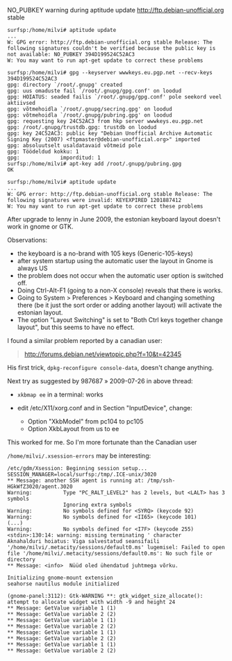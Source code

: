 NO\_PUBKEY warning during aptitude update http://ftp.debian-unofficial.org stable

```
surfsp:/home/milvi# aptitude update
...
W: GPG error: http://ftp.debian-unofficial.org stable Release: The following signatures couldn't be verified because the public key is not available: NO_PUBKEY 394D199524C52AC3
W: You may want to run apt-get update to correct these problems
```

```
surfsp:/home/milvi# gpg --keyserver wwwkeys.eu.pgp.net --recv-keys 394D199524C52AC3
gpg: directory `/root/.gnupg' created
gpg: uus omaduste fail `/root/.gnupg/gpg.conf' on loodud
gpg: HOIATUS: seaded failis `/root/.gnupg/gpg.conf' pole seekord veel aktiivsed
gpg: võtmehoidla `/root/.gnupg/secring.gpg' on loodud
gpg: võtmehoidla `/root/.gnupg/pubring.gpg' on loodud
gpg: requesting key 24C52AC3 from hkp server wwwkeys.eu.pgp.net
gpg: /root/.gnupg/trustdb.gpg: trustdb on loodud
gpg: key 24C52AC3: public key "Debian Unofficial Archive Automatic Signing Key (2007) <ftpmaster@debian-unofficial.org>" imported
gpg: absoluutselt usaldatavaid võtmeid pole
gpg: Töödeldud kokku: 1
gpg:             imporditud: 1
surfsp:/home/milvi# apt-key add /root/.gnupg/pubring.gpg
OK

surfsp:/home/milvi# aptitude update
...
W: GPG error: http://ftp.debian-unofficial.org stable Release: The following signatures were invalid: KEYEXPIRED 1201887412
W: You may want to run apt-get update to correct these problems
```

After upgrade to lenny in June 2009, the estonian keyboard layout doesn't work in gnome or GTK.

Observations:
  * the keyboard is a no-brand with 105 keys (Generic-105-keys)
  * after system startup using the automatic user the layout in Gnome is always US
  * the problem does not occur when the automatic user option is switched off.
  * Doing Ctrl-Alt-F1 (going to a non-X console) reveals that there is works.
  * Going to System > Preferences > Keyboard and changing something there (be it just the sort order or adding another layout) will activate the estonian layout.
  * The option "Layout Switching" is set to "Both Ctrl keys together change layout", but this seems to have no effect.


I found a similar problem reported by a canadian user:
> http://forums.debian.net/viewtopic.php?f=10&t=42345

His first trick, `dpkg-reconfigure console-data`, doesn't change anything.

Next try as suggested by 987687 » 2009-07-26 in above thread:

  * `xkbmap ee` in a terminal: works

  * edit /etc/X11/xorg.conf and in Section "InputDevice", change:
    * Option "XkbModel" from pc104 to pc105
    * Option XkbLayout from us to ee

This worked for me. So I'm more fortunate than the Canadian user



`/home/milvi/.xsession-errors` may be interesting:

```
/etc/gdm/Xsession: Beginning session setup...
SESSION_MANAGER=local/surfsp:/tmp/.ICE-unix/3020
** Message: another SSH agent is running at: /tmp/ssh-HGkWfZ3020/agent.3020
Warning:          Type "PC_RALT_LEVEL2" has 2 levels, but <LALT> has 3 symbols
                  Ignoring extra symbols
Warning:          No symbols defined for <SYRQ> (keycode 92)
Warning:          No symbols defined for <II65> (keycode 101)
(...)
Warning:          No symbols defined for <I7F> (keycode 255)
<stdin>:130:14: warning: missing terminating ' character
Aknahalduri hoiatus: Viga salvestatud seansifaili '/home/milvi/.metacity/sessions/default0.ms' lugemisel: Failed to open file '/home/milvi/.metacity/sessions/default0.ms': No such file or directory
** Message: <info>  Nüüd oled ühendatud juhtmega võrku.

Initializing gnome-mount extension
seahorse nautilus module initialized

(gnome-panel:3112): Gtk-WARNING **: gtk_widget_size_allocate(): attempt to allocate widget with width -9 and height 24
** Message: GetValue variable 1 (1)
** Message: GetValue variable 2 (2)
** Message: GetValue variable 1 (1)
** Message: GetValue variable 2 (2)
** Message: GetValue variable 1 (1)
** Message: GetValue variable 2 (2)
** Message: GetValue variable 1 (1)
** Message: GetValue variable 2 (2)
```




```
```